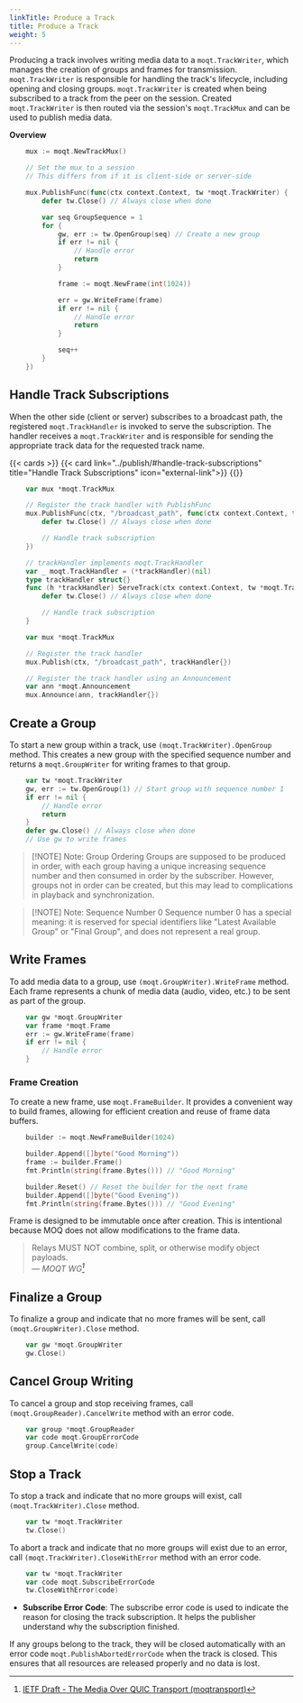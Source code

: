 ```yaml
---
linkTitle: Produce a Track
title: Produce a Track
weight: 5
---
```


Producing a track involves writing media data to a `moqt.TrackWriter`, which manages the creation of groups and frames for transmission.
`moqt.TrackWriter` is responsible for handling the track's lifecycle, including opening and closing groups.
`moqt.TrackWriter` is created when being subscribed to a track from the peer on the session. Created `moqt.TrackWriter` is then routed via the session's `moqt.TrackMux` and can be used to publish media data.

**Overview**

```go
    mux := moqt.NewTrackMux()

    // Set the mux to a session
    // This differs from if it is client-side or server-side

    mux.PublishFunc(func(ctx context.Context, tw *moqt.TrackWriter) {
        defer tw.Close() // Always close when done

        var seq GroupSequence = 1
        for {
            gw, err := tw.OpenGroup(seq) // Create a new group
            if err != nil {
                // Handle error
                return
            }

            frame := moqt.NewFrame(int(1024))

            err = gw.WriteFrame(frame)
            if err != nil {
                // Handle error
                return
            }

            seq++
        }
    })
```

## Handle Track Subscriptions

When the other side (client or server) subscribes to a broadcast path, the registered `moqt.TrackHandler` is invoked to serve the subscription. The handler receives a `moqt.TrackWriter` and is responsible for sending the appropriate track data for the requested track name.

{{< cards >}}
    {{< card link="../publish/#handle-track-subscriptions" title="Handle Track Subscriptions" icon="external-link">}}
{{</cards>}}

```go
    var mux *moqt.TrackMux

    // Register the track handler with PublishFunc
    mux.PublishFunc(ctx, "/broadcast_path", func(ctx context.Context, tw *moqt.TrackWriter) {
        defer tw.Close() // Always close when done

        // Handle track subscription
    })
```

```go
    // trackHandler implements moqt.TrackHandler
    var _ moqt.TrackHandler = (*trackHandler)(nil)
    type trackHandler struct{}
    func (h *trackHandler) ServeTrack(ctx context.Context, tw *moqt.TrackWriter) {
        defer tw.Close() // Always close when done

        // Handle track subscription
    }

    var mux *moqt.TrackMux

    // Register the track handler
    mux.Publish(ctx, "/broadcast_path", trackHandler{})

    // Register the track handler using an Announcement
    var ann *moqt.Announcement
    mux.Announce(ann, trackHandler{})
```

## Create a Group

To start a new group within a track, use `(moqt.TrackWriter).OpenGroup` method. This creates a new group with the specified sequence number and returns a `moqt.GroupWriter` for writing frames to that group.


```go
    var tw *moqt.TrackWriter
    gw, err := tw.OpenGroup(1) // Start group with sequence number 1
    if err != nil {
        // Handle error
        return
    }
    defer gw.Close() // Always close when done
    // Use gw to write frames
```

> [!NOTE] Note: Group Ordering
> Groups are supposed to be produced in order, with each group having a unique increasing sequence number and then consumed in order by the subscriber.
> However, groups not in order can be created, but this may lead to complications in playback and synchronization.


> [!NOTE] Note: Sequence Number 0
> Sequence number 0 has a special meaning: it is reserved for special identifiers like "Latest Available Group" or "Final Group", and does not represent a real group.

## Write Frames

To add media data to a group, use `(moqt.GroupWriter).WriteFrame` method. Each frame represents a chunk of media data (audio, video, etc.) to be sent as part of the group.

```go
    var gw *moqt.GroupWriter
    var frame *moqt.Frame
    err := gw.WriteFrame(frame)
    if err != nil {
        // Handle error
    }
```

### Frame Creation

To create a new frame, use `moqt.FrameBuilder`. It provides a convenient way to build frames, allowing for efficient creation and reuse of frame data buffers.

```go
    builder := moqt.NewFrameBuilder(1024)

    builder.Append([]byte("Good Morning"))
    frame := builder.Frame()
    fmt.Println(string(frame.Bytes())) // "Good Morning"

    builder.Reset() // Reset the builder for the next frame
    builder.Append([]byte("Good Evening"))
    fmt.Println(string(frame.Bytes())) // "Good Evening"
```

Frame is designed to be immutable once after creation. This is intentional because MOQ does not allow modifications to the frame data.

> Relays MUST NOT combine, split, or otherwise modify object payloads.<br>
> — <cite>MOQT WG[^1]</cite>
[^1]: [IETF Draft - The Media Over QUIC Transport (moqtransport)](https://www.ietf.org/archive/id/draft-ietf-moq-transport-13.html)

## Finalize a Group

To finalize a group and indicate that no more frames will be sent, call `(moqt.GroupWriter).Close` method.

```go
    var gw *moqt.GroupWriter
    gw.Close()
```

## Cancel Group Writing

To cancel a group and stop receiving frames, call `(moqt.GroupReader).CancelWrite` method with an error code.

```go
    var group *moqt.GroupReader
    var code moqt.GroupErrorCode
    group.CancelWrite(code)
```

## Stop a Track

To stop a track and indicate that no more groups will exist, call `(moqt.TrackWriter).Close` method.

```go
    var tw *moqt.TrackWriter
    tw.Close()
```

To abort a track and indicate that no more groups will exist due to an error, call `(moqt.TrackWriter).CloseWithError` method with an error code.

```go
    var tw *moqt.TrackWriter
    var code moqt.SubscribeErrorCode
    tw.CloseWithError(code)
```

- **Subscribe Error Code**:
  The subscribe error code is used to indicate the reason for closing the track subscription. It helps the publisher understand why the subscription finished.

If any groups belong to the track, they will be closed automatically with an error code `moqt.PublishAbortedErrorCode` when the track is closed. This ensures that all resources are released properly and no data is lost.

